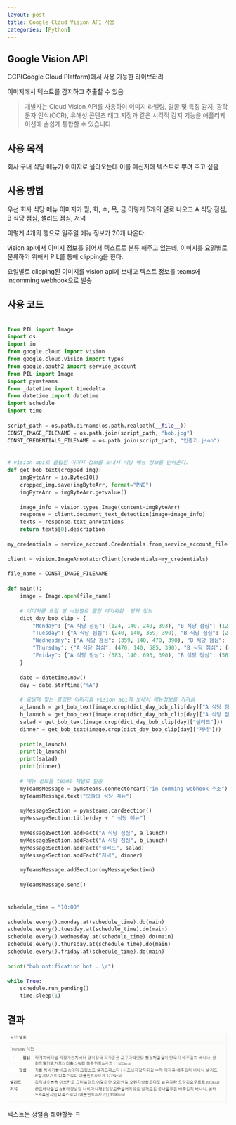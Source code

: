 ```yaml
---
layout: post
title: Google Cloud Vision API 사용
categories: [Python]
---
```


## Google Vision API

GCP(Google Cloud Platform)에서 사용 가능한 라이브러리

이미지에서 텍스트를 감지하고 추출할 수 있음

> 개발자는 Cloud Vision API를 사용하여 이미지 라벨링, 얼굴 및 특징 감지, 광학 문자 인식(OCR), 유해성 콘텐츠 태그 지정과 같은 시각적 감지 기능을 애플리케이션에 손쉽게 통합할 수 있습니다.

## 사용 목적

회사 구내 식당 메뉴가 이미지로 올라오는데 이를 메신저에 텍스트로 뿌려 주고 싶음


## 사용 방법

우선 회사 식당 메뉴 이미지가 월, 화, 수, 목, 금 이렇게 5개의 열로 나오고 A 식당 점심, B 식당 점심, 샐러드 점심, 저녁

이렇게 4개의 행으로 일주일 메뉴 정보가 20개 나온다.

vision api에서 이미지 정보를 읽어서 텍스트로 분류 해주고 있는데, 이미지를 요일별로 분류하기 위해서 PIL를 통해 clipping을 한다.

요일별로 clipping된 이미지를 vision api에 보내고 텍스트 정보를 teams에 incomming webhook으로 발송


## 사용 코드

```python

from PIL import Image
import os
import io
from google.cloud import vision
from google.cloud.vision import types
from google.oauth2 import service_account
from PIL import Image
import pymsteams
from _datetime import timedelta
from datetime import datetime
import schedule
import time

script_path = os.path.dirname(os.path.realpath(__file__))
CONST_IMAGE_FILENAME = os.path.join(script_path, "bob.jpg")
CONST_CREDENTIALS_FILENAME = os.path.join(script_path, "인증키.json")


# vision api로 클립된 이미지 정보를 보내서 식당 메뉴 정보를 받아온다.
def get_bob_text(cropped_img):
    imgByteArr = io.BytesIO()
    cropped_img.save(imgByteArr, format="PNG")
    imgByteArr = imgByteArr.getvalue()

    image_info = vision.types.Image(content=imgByteArr)
    response = client.document_text_detection(image=image_info)
    texts = response.text_annotations
    return texts[0].description

my_credentials = service_account.Credentials.from_service_account_file(CONST_CREDENTIALS_FILENAME)

client = vision.ImageAnnotatorClient(credentials=my_credentials)

file_name = CONST_IMAGE_FILENAME

def main():
    image = Image.open(file_name)

    # 이미지를 요일 별 식당별로 클립 하기위한  영역 정보
    dict_day_bob_clip = {
        "Monday": {"A 식당 점심": (124, 140, 240, 393), "B 식당 점심": (124, 393, 240, 650), "샐러드": (124, 650, 240, 793), "저녁": (124, 796, 240, 1020)},
        "Tuesday": {"A 식당 점심": (240, 140, 359, 390), "B 식당 점심": (240, 393, 359, 650), "샐러드": (240, 650, 358, 793), "저녁": (240, 796, 360, 1020)},
        "Wednesday": {"A 식당 점심": (359, 140, 470, 390), "B 식당 점심": (359, 393, 470, 650), "샐러드": (359, 650, 470, 793), "저녁": (359, 796, 470, 1020)},
        "Thursday": {"A 식당 점심": (470, 140, 585, 390), "B 식당 점심": (470, 393, 583, 650), "샐러드": (470, 650, 583, 793), "저녁": (470, 796, 583, 1020)},
        "Friday": {"A 식당 점심": (583, 140, 693, 390), "B 식당 점심": (583, 393, 693, 650), "샐러드": (583, 650, 694, 793), "저녁": (584, 796, 694, 1020)},
    }

    date = datetime.now()
    day = date.strftime("%A")

    # 요일에 맞는 클립된 이미지를 vision api에 보내서 메뉴정보를 가져옴
    a_launch = get_bob_text(image.crop(dict_day_bob_clip[day]["A 식당 점심"]))
    b_launch = get_bob_text(image.crop(dict_day_bob_clip[day]["A 식당 점심"]))
    salad = get_bob_text(image.crop(dict_day_bob_clip[day]["샐러드"]))
    dinner = get_bob_text(image.crop(dict_day_bob_clip[day]["저녁"]))

    print(a_launch)
    print(b_launch)
    print(salad)
    print(dinner)

    # 메뉴 정보를 teams 채널로 발송
    myTeamsMessage = pymsteams.connectorcard("in comming webhook 주소")
    myTeamsMessage.text("오늘의 식당 메뉴")

    myMessageSection = pymsteams.cardsection()
    myMessageSection.title(day + " 식당 메뉴")

    myMessageSection.addFact("A 식당 점심", a_launch)
    myMessageSection.addFact("A 식당 점심", b_launch)
    myMessageSection.addFact("샐러드", salad)
    myMessageSection.addFact("저녁", dinner)

    myTeamsMessage.addSection(myMessageSection)

    myTeamsMessage.send()


schedule_time = "10:00"

schedule.every().monday.at(schedule_time).do(main)
schedule.every().tuesday.at(schedule_time).do(main)
schedule.every().wednesday.at(schedule_time).do(main)
schedule.every().thursday.at(schedule_time).do(main)
schedule.every().friday.at(schedule_time).do(main)

print("bob notification bot ..\r")

while True:
    schedule.run_pending()
    time.sleep(1)

```

## 결과

![](/assets/images/2020-03-12-Google%20Cloud%20Vision%20API%20사용/2020-03-12-17-25-31.png)

텍스트는 정렬좀 해야할듯 ㅋ